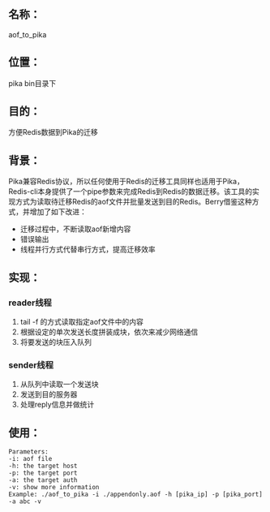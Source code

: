 ## 名称：
aof_to_pika

## 位置：
pika bin目录下

## 目的：
方便Redis数据到Pika的迁移

## 背景：
Pika兼容Redis协议，所以任何使用于Redis的迁移工具同样也适用于Pika，Redis-cli本身提供了一个pipe参数来完成Redis到Redis的数据迁移。该工具的实现方式为读取待迁移Redis的aof文件并批量发送到目的Redis。Berry借鉴这种方式，并增加了如下改进：
- 迁移过程中，不断读取aof新增内容
- 错误输出
- 线程并行方式代替串行方式，提高迁移效率

## 实现：
### reader线程 
1. tail -f 的方式读取指定aof文件中的内容
1. 根据设定的单次发送长度拼装成块，依次来减少网络通信
1. 将要发送的块压入队列

### sender线程
1. 从队列中读取一个发送块
1. 发送到目的服务器
1. 处理reply信息并做统计

## 使用：
```
Parameters:
-i: aof file
-h: the target host
-p: the target port
-a: the target auth
-v: show more information
Example: ./aof_to_pika -i ./appendonly.aof -h [pika_ip] -p [pika_port] -a abc -v
```